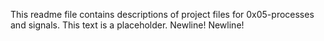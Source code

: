 This readme file contains descriptions of project files for 0x05-processes and signals.
This text is a placeholder.
Newline!
Newline!
